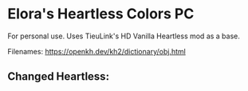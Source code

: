 # Elora's Heartless Colors PC
For personal use.
Uses TieuLink's HD Vanilla Heartless mod as a base.

Filenames: https://openkh.dev/kh2/dictionary/obj.html

## Changed Heartless:
